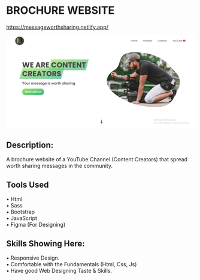 # BROCHURE WEBSITE
https://messageworthsharing.netlify.app/

![](https://github.com/Wahab3917/MessageWorthSharing/blob/main/messageworthsharing.png)

## Description:
A brochure website of a YouTube Channel (Content Creators) that spread worth sharing messages in the community.

## Tools Used
•	  Html<br>
•	  Sass<br>
•	  Bootstrap<br>
•	  JavaScript<br>
•	  Figma (For Designing)

## Skills Showing Here:<br>
•	  Responsive Design.<br>
•	  Comfortable with the Fundamentals (Html, Css, Js)<br>
•	  Have good Web Designing Taste & Skills.

